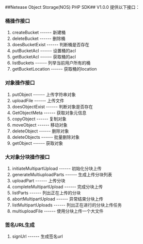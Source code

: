 ##Netease Object Storage(NOS) PHP SDK##
V1.0.0 提供以下接口：

### 桶操作接口
1. createBucket ------ 新建桶
2. deleteBucket ------ 删除桶
3. doesBucketExist ------ 判断桶是否存在
4. putBucketAcl ------ 设置桶的acl
5. getBucketAcl ------ 获取桶的acl
6. listBuckets ------ 列举当前用户所有的桶
7. getBucketLocation ------ 获取桶的location

### 对象操作接口
1. putObject ------ 上传字符串对象
2. uploadFile ------ 上传文件
3. doesObjectExist ------ 判断对象是否存在
4. GetObjectMeta ------ 获取对象元信息
5. copyObject ------ 复制对象
6. moveObject ------ 移动对象
7. deleteObject ------ 删除对象
8. deleteObjects ------ 批量删除对象
9. getObject ------ 获取对象

### 大对象分块操作接口
1. initiateMultipartUpload ------ 初始化分块上传
2. generateMultiuploadParts ------ 生成上传分块列表
3. uploadPart ------ 上传分块
4. completeMultipartUpload ------ 完成分块上传
5. listParts ------ 列出正在上传的分块
6. abortMultipartUpload ------ 异常结束分块上传
7. listMultipartUploads ------ 列出正在进行的分块上传任务
8. multiuploadFile ------ 使用分块上传一个大文件

### 签名URL生成
1. signUrl ------ 生成签名url
